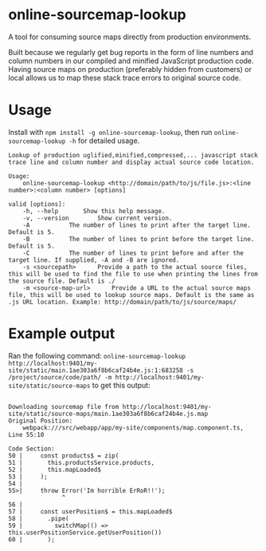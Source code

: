 # online-sourcemap-lookup
A tool for consuming source maps directly from production environments.

Built because we regularly get bug reports in the form of line numbers and column numbers in our compiled and minified 
JavaScript production code. Having source maps on production (preferably hidden from customers) or local allows us to map these 
stack trace errors to original source code.    

# Usage

Install with `npm install -g online-sourcemap-lookup`, then run `online-sourcemap-lookup -h` for detailed usage.

```
Lookup of production uglified,minified,compressed,... javascript stack trace line and column number and display actual source code location.

Usage: 
	online-sourcemap-lookup <http://domain/path/to/js/file.js>:<line number>:<column number> [options]

valid [options]:
	-h, --help		 Show this help message.
	-v, --version		 Show current version.
	-A			 The number of lines to print after the target line. Default is 5.
	-B			 The number of lines to print before the target line. Default is 5.
	-C			 The number of lines to print before and after the target line. If supplied, -A and -B are ignored.
	-s <sourcepath> 	 Provide a path to the actual source files, this will be used to find the file to use when printing the lines from the source file. Default is ./
	-m <source-map-url> 	 Provide a URL to the actual source maps file, this will be used to lookup source maps. Default is the same as .js URL location. Example: http://domain/path/to/js/source/maps/
```

# Example output

Ran the following command: `online-sourcemap-lookup http://localhost:9401/my-site/static/main.1ae303a6f8b6caf24b4e.js:1:683258 -s /project/source/code/path/ -m http://localhost:9401/my-site/static/source-maps` to get this output:

```

Downloading sourcemap file from http://localhost:9401/my-site/static/source-maps/main.1ae303a6f8b6caf24b4e.js.map
Original Position: 
	webpack:///src/webapp/app/my-site/components/map.component.ts, Line 55:10

Code Section: 
50 |     const products$ = zip(
51 |       this.productsService.products,
52 |       this.mapLoaded$
53 |     );
54 | 
55>|     throw Error('Im horrible ErRoR!!');
               ^
56 | 
57 |     const userPosition$ = this.mapLoaded$
58 |       .pipe(
59 |         switchMap(() => this.userPositionService.getUserPosition())
60 |       );


```
